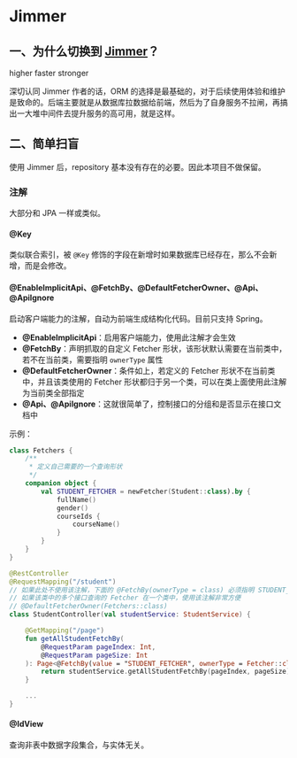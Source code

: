 # Jimmer

## 一、为什么切换到 [Jimmer](https://babyfish-ct.github.io/jimmer-doc)？

higher faster stronger

深切认同 Jimmer 作者的话，ORM 的选择是最基础的，对于后续使用体验和维护是致命的。后端主要就是从数据库拉数据给前端，然后为了自身服务不拉闸，再搞出一大堆中间件去提升服务的高可用，就是这样。

## 二、简单扫盲

使用 Jimmer 后，repository 基本没有存在的必要。因此本项目不做保留。

### 注解

大部分和 JPA 一样或类似。

#### @Key

类似联合索引，被 `@Key` 修饰的字段在新增时如果数据库已经存在，那么不会新增，而是会修改。

#### @EnableImplicitApi、@FetchBy、@DefaultFetcherOwner、@Api、@ApiIgnore

启动客户端能力的注解，自动为前端生成结构化代码。目前只支持 Spring。

- **@EnableImplicitApi**：启用客户端能力，使用此注解才会生效
- **@FetchBy**：声明抓取的自定义 Fetcher 形状，该形状默认需要在当前类中，若不在当前类，需要指明 `ownerType` 属性
- **@DefaultFetcherOwner**：条件如上，若定义的 Fetcher 形状不在当前类中，并且该类使用的 Fetcher
  形状都归于另一个类，可以在类上面使用此注解为当前类全部指定
- **@Api、@ApiIgnore**：这就很简单了，控制接口的分组和是否显示在接口文档中

示例：

```kotlin Fetrcher.kt
class Fetchers {
    /**
     * 定义自己需要的一个查询形状
     */
    companion object {
        val STUDENT_FETCHER = newFetcher(Student::class).by {
            fullName()
            gender()
            courseIds {
                courseName()
            }
        }
    }
}
```

```kotlin StudentController.kt
@RestController
@RequestMapping("/student")
// 如果此处不使用该注解，下面的 @FetchBy(ownerType = class) 必须指明 STUDENT_FETCHER 在哪个类中
// 如果该类中的多个接口查询的 Fetcher 在一个类中，使用该注解非常方便
// @DefaultFetcherOwner(Fetchers::class)
class StudentController(val studentService: StudentService) {

    @GetMapping("/page")
    fun getAllStudentFetchBy(
        @RequestParam pageIndex: Int,
        @RequestParam pageSize: Int
    ): Page<@FetchBy(value = "STUDENT_FETCHER", ownerType = Fetcher::class) Student> {
        return studentService.getAllStudentFetchBy(pageIndex, pageSize)
    }

    ...
}
```

#### @IdView

查询非表中数据字段集合，与实体无关。

